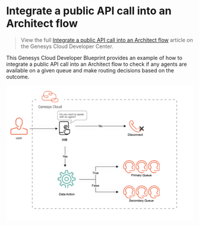 # Integrate a public API call into an Architect flow

> View the full [Integrate a public API call into an Architect flow](https://developer.mypurecloud.com/blueprints/) article on the Genesys Cloud Developer Center. 

This Genesys Cloud Developer Blueprint provides an example of how to integrate a public API call into an Architect flow to check if any agents are available on a given queue and make routing decisions based on the outcome.

![Integrate a public API call into an Architect flow](blueprint/images/CallFlow.png "Integrate a public API call into an Architect flow")